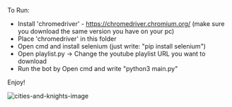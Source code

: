 To Run:

* Install 'chromedriver' - https://chromedriver.chromium.org/ (make sure you download the same version you have on your pc)
* Place 'chromedriver' in this folder
* Open cmd and install selenium (just write: "pip install selenium")
* Open playlist.py -> Change the youtube playlist URL you want to download
* Run the bot by Open cmd and write "python3 main.py"


Enjoy!


![cities-and-knights-image](https://user-images.githubusercontent.com/84729141/228018286-e3bd7b2f-ea2c-43f3-8da9-21eaceeabc0b.png)

